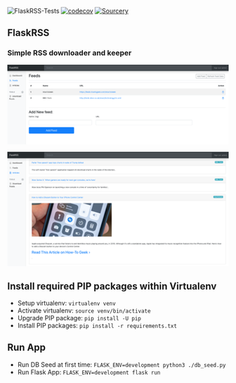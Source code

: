 ![FlaskRSS-Tests](https://github.com/Pytlicek/FlaskRSS/workflows/FlaskRSS-Tests/badge.svg)  [![codecov](https://codecov.io/gh/Pytlicek/FlaskRSS/branch/main/graph/badge.svg)](https://codecov.io/gh/Pytlicek/FlaskRSS) [![Sourcery](https://img.shields.io/badge/Sourcery-enabled-brightgreen)](https://sourcery.ai)

## FlaskRSS
### Simple RSS downloader and keeper  

![](/app/static/images/screenshot_1.png "Example 1")  

![](/app/static/images/screenshot_2.png "Example 2")

## Install required PIP packages within Virtualenv
- Setup virtualenv: `virtualenv venv` 
- Activate virtualenv: `source venv/bin/activate` 
- Upgrade PIP package: `pip install -U pip` 
- Install PIP packages: `pip install -r requirements.txt` 

## Run App
- Run DB Seed at first time: `FLASK_ENV=development python3 ./db_seed.py`
- Run Flask App: `FLASK_ENV=development flask run`
